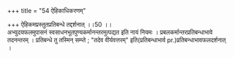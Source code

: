 +++
title = "54 ऐहिकाधिकरणम्"

+++
ऐहिकमप्रस्तुतप्रतिबन्धे तद्दर्शनात् ।।50 ।।   
अभ्युदयफलमुपासनं स्वसाधनभूतपुण्यकर्मानन्तरमुत्पद्यत इति नायं नियमः । प्रबलकर्मान्तरप्रतिबन्धाभावे तदनन्तरम् । प्रतिबन्धे तु तस्मिन् सम्प्ते ; "तदेव वीर्यवत्तरम्" इति(प्रतिबन्धाभार्व pr.)प्रतिबन्धाभावफलदर्शनात् ।